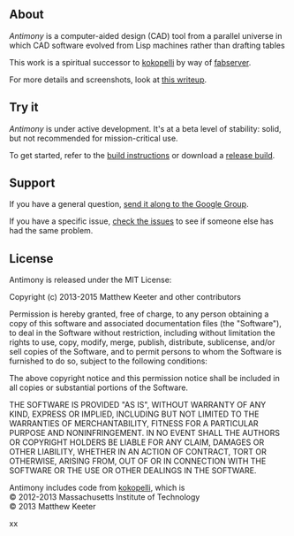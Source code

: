 ## About
*Antimony* is a computer-aided design (CAD) tool from a parallel universe
in which CAD software evolved from Lisp machines rather than drafting tables

This work is a spiritual successor to [kokopelli](https://github.com/mkeeter/kokopelli)
by way of [fabserver](http://kokompe.cba.mit.edu).

For more details and screenshots, look at [this writeup](http://mattkeeter.com/projects/antimony).

## Try it
*Antimony* is under active development.  It's at a beta level of stability:
solid, but not recommended for mission-critical use.

To get started, refer to the [build instructions](https://github.com/mkeeter/antimony/blob/develop/BUILDING.md)
or download a [release build](https://github.com/mkeeter/antimony/releases).

## Support

If you have a general question, [send it along to the Google Group](https://groups.google.com/forum/#!forum/antimony-dev).

If you have a specific issue, [check the issues](https://github.com/mkeeter/antimony/issues) to see if someone else has had the same problem.

## License
Antimony is released under the MIT License:

Copyright (c) 2013-2015 Matthew Keeter and other contributors

Permission is hereby granted, free of charge, to any person obtaining a copy
of this software and associated documentation files (the "Software"), to deal
in the Software without restriction, including without limitation the rights
to use, copy, modify, merge, publish, distribute, sublicense, and/or sell
copies of the Software, and to permit persons to whom the Software is
furnished to do so, subject to the following conditions:

The above copyright notice and this permission notice shall be included in
all copies or substantial portions of the Software.

THE SOFTWARE IS PROVIDED "AS IS", WITHOUT WARRANTY OF ANY KIND, EXPRESS OR
IMPLIED, INCLUDING BUT NOT LIMITED TO THE WARRANTIES OF MERCHANTABILITY,
FITNESS FOR A PARTICULAR PURPOSE AND NONINFRINGEMENT. IN NO EVENT SHALL THE
AUTHORS OR COPYRIGHT HOLDERS BE LIABLE FOR ANY CLAIM, DAMAGES OR OTHER
LIABILITY, WHETHER IN AN ACTION OF CONTRACT, TORT OR OTHERWISE, ARISING FROM,
OUT OF OR IN CONNECTION WITH THE SOFTWARE OR THE USE OR OTHER DEALINGS IN
THE SOFTWARE.

Antimony includes code from [kokopelli](https://github.com/mkeeter/kokopelli), which is  
© 2012-2013 Massachusetts Institute of Technology  
© 2013 Matthew Keeter

xx